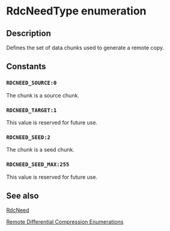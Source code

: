 # RdcNeedType enumeration

## Description

Defines the set of
data chunks used to generate a remote copy.

## Constants

### `RDCNEED_SOURCE:0`

The chunk is a source chunk.

### `RDCNEED_TARGET:1`

This value is reserved for future use.

### `RDCNEED_SEED:2`

The chunk is a seed chunk.

### `RDCNEED_SEED_MAX:255`

This value is reserved for future use.

## See also

[RdcNeed](https://learn.microsoft.com/windows/win32/api/msrdc/ns-msrdc-rdcneed)

[Remote Differential Compression Enumerations](https://learn.microsoft.com/previous-versions/windows/desktop/rdc/remote-differential-compression-enumerations)